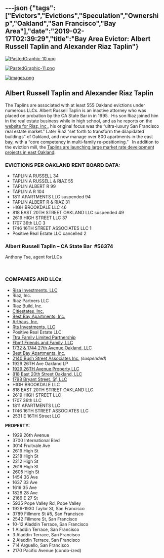 ---json
{"tags":["Evictors","Evictions","Speculation","Ownership","Oakland","San Francisco","Bay Area"],"date":"2019-02-17T02:39:29","title":"Bay Area Evictor: Albert Russell Taplin and Alexander Riaz Taplin"}
---

[![PastedGraphic-10.png](https://images.squarespace-cdn.com/content/v1/52b7d7a6e4b0b3e376ac8ea2/1472521658250-U2OOD8VDA7QLNIWKLLQC/ke17ZwdGBToddI8pDm48kNvA5MgqoW-G5xwSK-if0-1Zw-zPPgdn4jUwVcJE1ZvWhcwhEtWJXoshNdA9f1qD7esRAHmdXdveR1--lCDQNB6-cDfoOxL5dirzvxYrDudtkvKPFUoSR9FOW_49xhQZdA/PastedGraphic-10.png)](https://images.squarespace-cdn.com/content/v1/52b7d7a6e4b0b3e376ac8ea2/1472521658250-U2OOD8VDA7QLNIWKLLQC/ke17ZwdGBToddI8pDm48kNvA5MgqoW-G5xwSK-if0-1Zw-zPPgdn4jUwVcJE1ZvWhcwhEtWJXoshNdA9f1qD7esRAHmdXdveR1--lCDQNB6-cDfoOxL5dirzvxYrDudtkvKPFUoSR9FOW_49xhQZdA/PastedGraphic-10.png) 

[![PastedGraphic-11.png](https://images.squarespace-cdn.com/content/v1/52b7d7a6e4b0b3e376ac8ea2/1472521676497-HPXUC7CN6F6MGPYGJNRY/ke17ZwdGBToddI8pDm48kPdTF68SmnwLaW07tdxX4m1Zw-zPPgdn4jUwVcJE1ZvWhcwhEtWJXoshNdA9f1qD7R6SWOyAW0y1cpSTASaRj-xJZq5smdwPZhN4PnwUC5m4zwcXKRxCPY5ybjTBrCpigQ/PastedGraphic-11.png)](https://images.squarespace-cdn.com/content/v1/52b7d7a6e4b0b3e376ac8ea2/1472521676497-HPXUC7CN6F6MGPYGJNRY/ke17ZwdGBToddI8pDm48kPdTF68SmnwLaW07tdxX4m1Zw-zPPgdn4jUwVcJE1ZvWhcwhEtWJXoshNdA9f1qD7R6SWOyAW0y1cpSTASaRj-xJZq5smdwPZhN4PnwUC5m4zwcXKRxCPY5ybjTBrCpigQ/PastedGraphic-11.png) 

[![images.png](https://images.squarespace-cdn.com/content/v1/52b7d7a6e4b0b3e376ac8ea2/1472522279819-OI7OH4VJH6DPGEC5M306/ke17ZwdGBToddI8pDm48kLCkzFEu1VSCTlhXoyjv7wTlfiSMXz2YNBs8ylwAJx2qrCLSIWAQvdC7iWmC9HNtRb0ErjocdasWZHwe6lTdRAAKXFWv8L_bqg_OGeJDxBCP06-vw_JOn2hUbkBqeZ_HaQ/images.png)](https://images.squarespace-cdn.com/content/v1/52b7d7a6e4b0b3e376ac8ea2/1472522279819-OI7OH4VJH6DPGEC5M306/ke17ZwdGBToddI8pDm48kLCkzFEu1VSCTlhXoyjv7wTlfiSMXz2YNBs8ylwAJx2qrCLSIWAQvdC7iWmC9HNtRb0ErjocdasWZHwe6lTdRAAKXFWv8L_bqg_OGeJDxBCP06-vw_JOn2hUbkBqeZ_HaQ/images.png) 

**Albert Russell Taplin and Alexander Riaz Taplin**
---------------------------------------------------

The Taplins are associated with at least 555 Oakland evictions under numerous LLCs. Albert Russell Taplin is an inactive attorney who was placed on probation by the CA State Bar in in 1995.  His son Riaz joined him in the real estate business while in high school, and as he reports on the [website for Riaz, Inc.](http://www.riazcapital.com/team/), his original focus was the “ultra-luxury San Francisco real estate market.” Later Riaz “set forth to transform the dilapidated buildings” of Oakland, and now manage over 800 apartments in the east bay, with a “core competency in multi-family re-positioning.”   In addition to the eviction mill, the [Taplins are launching large market rate development projects in east Oakland](http://www.bizjournals.com/sanfrancisco/blog/real-estate/2015/09/luxury-condo-developer-heads-to-east-oakland.html).

### **EVICTIONS PER OAKLAND RENT BOARD DATA**:

*   TAPLIN A RUSSELL   34
*   TAPLIN A RUSSELL & RIAZ  55
*   TAPLIN ALBERT R   99
*   TAPLIN A R  104
*   1811 APARTMENTS LLC suspended 94
*   TAPLIN ALBERT R & RIAZ  31
*   HIGH BROOKDALE LLC  46
*   818 EAST 20TH STREET OAKLAND LLC suspended 49
*   2619 HIGH STREET LLC  37
*   1707 36th LLC 3
*   1746 16TH STREET ASSOCIATES LLC  1
*   Positive Real Estate LLC cancelled 2   

### Albert Russell Taplin – CA State Bar  #56374

Anthony Tse, agent forLLCs  

 

### **COMPANIES AND LLCs**

*   [Risa Investments, LLC](https://www.corporationwiki.com/California/Oakland/risa-investments-llc/67221343.aspx)
*   Riaz, Inc.
*   Riaz Partners LLC
*   Riaz Build, Inc.
*   [Citiestates, Inc.](https://www.corporationwiki.com/California/San-Francisco/citiestates-inc/40465661.aspx)
*   [Best Bay Apartments, Inc.](https://www.corporationwiki.com/California/San-Francisco/best-bay-apartments-inc/45400277.aspx)[](https://www.corporationwiki.com/California/Oakland/risa-investments-llc/67221343.aspx)
*   [Arthaus, Inc.](https://www.corporationwiki.com/California/Century-City/arthaus-inc/67091945.aspx)[](https://www.corporationwiki.com/California/Los-Angeles/rts-investments-llc/103442692.aspx)
*   [Rts Investments, LLC](https://www.corporationwiki.com/California/Los-Angeles/rts-investments-llc/103442692.aspx)
*   Positive Real Estate LLC
*   [Ttra Family Limited Partnership](https://www.corporationwiki.com/California/Oakland/ttra-family-limited-partnership/108851356.aspx)
*   [Ebmf Friends and Family, LLC](http:///h)
*   [1732 & 1744 27th Avenue Oakland, LLC](https://www.corporationwiki.com/California/San-Francisco/1732-1744-27th-avenue-oakland-llc/47674720.aspx)
*   [Best Bay Apartments, Inc.](https://www.corporationwiki.com/California/San-Francisco/best-bay-apartments-inc/45400277.aspx)
*   [2140 Bush Street Associates Inc.](https://www.corporationwiki.com/California/San-Francisco/2140-bush-street-associates-inc/40935638.aspx) _(suspended)_
*   1929 26TH Ave Oakland LP
*   [1929 26TH Avenue Property LLC](http://www.propertyshark.com/mason/Owners/mainreport.html?full_name=1929%2026TH%20Avenue%20Property%20LLC)
*   [818 East 20th Street Oakland, LLC](https://www.corporationwiki.com/California/San-Francisco/818-east-20th-street-oakland-llc/47564010.aspx)
*   [1798 Bryant Street, Sf, LLC](https://www.corporationwiki.com/p/2j9y7z/1798-bryant-street-sf-llc)
*   HIGH BROOKDALE LLC 
*   818 EAST 20TH STREET OAKLAND LLC 
*   2619 HIGH STREET LLC  
*   1707 36th LLC 
*   1811 APARTMENTS LLC 
*   1746 16TH STREET ASSOCIATES LLC 
*   2531 E 16TH Street LLC

**PROPERTY:**

*   1929 26th Avenue 
*   3700 International Blvd
*   3014 Fruitvale Ave
*   2619 High St
*   2218 High St
*   2212 High St
*   2619 High St
*   2605 High St
*   1454 36 Ave
*   1637 33 Ave
*   1616 35 Ave 
*   1828 28 Ave 
*   2166 E 27 St      
*   5935 Pope Valley Rd, Pope Valley
*   1926-1930 Taylor St, San Francisco
*   3789 Fillmore St #5, San Francisco
*   2542 Fillmore St, San Francisco
*   10-12 Aladdin Terrace, San Francisco
*   1 Aladdin Terrace, San Francisco
*   3 Aladdin Terrace, San Francisco
*   2 Aladdin Terrace, San Francisco
*   714 Arguello, San Francisco
*   2170 Pacific Avenue (condo-ized)